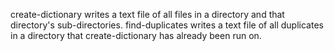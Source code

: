create-dictionary writes a text file of all files in a directory and that directory's sub-directories.
find-duplicates writes a text file of all duplicates in a directory that create-dictionary has already been run on.